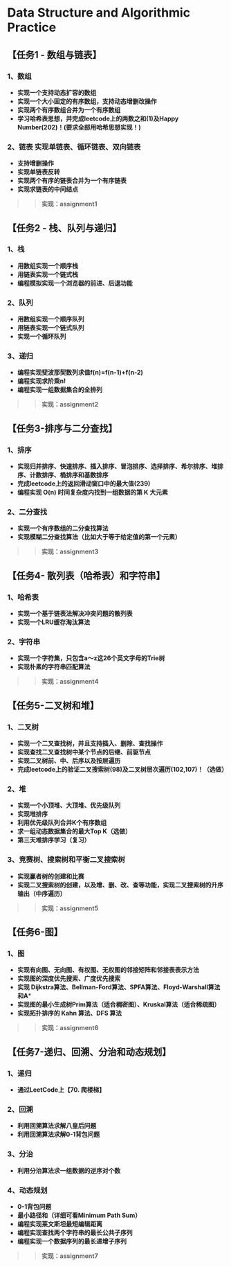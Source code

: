 # Data Structure and Algorithmic Practice
## 【任务1 - 数组与链表】 
### 1、数组 
* **实现一个支持动态扩容的数组**
* **实现一个大小固定的有序数组，支持动态增删改操作**
* **实现两个有序数组合并为一个有序数组** 
* **学习哈希表思想，并完成leetcode上的两数之和(1)及Happy Number(202)！(要求全部用哈希思想实现！)**

### 2、链表 实现单链表、循环链表、双向链表
* **支持增删操作** 
* **实现单链表反转** 
* **实现两个有序的链表合并为一个有序链表** 
* **实现求链表的中间结点**

>>**实现：assignment1**

## 【任务2 - 栈、队列与递归】
### 1、栈
* **用数组实现一个顺序栈**
* **用链表实现一个链式栈**
* **编程模拟实现一个浏览器的前进、后退功能**

### 2、队列
* **用数组实现一个顺序队列**
* **用链表实现一个链式队列**
* **实现一个循环队列**

### 3、递归
* **编程实现斐波那契数列求值f(n)=f(n-1)+f(n-2)**
* **编程实现求阶乘n!**
* **编程实现一组数据集合的全排列**

>>**实现：assignment2**

## 【任务3-排序与二分查找】
### 1、排序
* **实现归并排序、快速排序、插入排序、冒泡排序、选择排序、希尔排序、堆排序、计数排序、桶排序和基数排序**
* **完成leetcode上的返回滑动窗口中的最大值(239)**
* **编程实现 O(n) 时间复杂度内找到一组数据的第 K 大元素**

### 2、二分查找
* **实现一个有序数组的二分查找算法**
* **实现模糊二分查找算法（比如大于等于给定值的第一个元素）**

>> **实现：assignment3**

## 【任务4- 散列表（哈希表）和字符串】
### 1、哈希表
* **实现一个基于链表法解决冲突问题的散列表**
* **实现一个LRU缓存淘汰算法**

### 2、字符串 
* **实现一个字符集，只包含a～z这26个英文字母的Trie树**
* **实现朴素的字符串匹配算法**

>> **实现：assignment4**

## 【任务5-二叉树和堆】

### 1、二叉树
* **实现一个二叉查找树，并且支持插入、删除、查找操作**
* **实现查找二叉查找树中某个节点的后继、前驱节点**
* **实现二叉树前、中、后序以及按层遍历**
* **完成leetcode上的验证二叉搜索树(98)及二叉树层次遍历(102,107)！（选做）**

### 2、堆

* **实现一个小顶堆、大顶堆、优先级队列**
* **实现堆排序**
* **利用优先级队列合并K个有序数组**
* **求一组动态数据集合的最大Top K（选做）**
* **第三天堆排序学习（复习）**

### 3、竞赛树、搜索树和平衡二叉搜索树
* **实现赢者树的创建和比赛**
* **实现二叉搜索树的创建，以及增、删、改、查等功能，实现二叉搜索树的升序输出（中序遍历）**


>> **实现：assignment5**

## 【任务6-图】

### 1、图
* **实现有向图、无向图、有权图、无权图的邻接矩阵和邻接表表示方法**
* **实现图的深度优先搜索、广度优先搜索**
* **实现 Dijkstra算法、Bellman-Ford算法、SPFA算法、Floyd-Warshall算法和A***
* **实现图的最小生成树Prim算法（适合稠密图）、Kruskal算法（适合稀疏图）**
* **实现拓扑排序的 Kahn 算法、DFS 算法**

>> **实现：assignment6**

## 【任务7-递归、回溯、分治和动态规划】

### 1、递归
* **通过LeetCode上【70. 爬楼梯】**

### 2、回溯
* **利用回溯算法求解八皇后问题**
* **利用回溯算法求解0-1背包问题**

### 3、分治
* **利用分治算法求一组数据的逆序对个数**

### 4、动态规划
* **0-1背包问题**
* **最小路径和（详细可看Minimum Path Sum）**
* **编程实现莱文斯坦最短编辑距离**
* **编程实现查找两个字符串的最长公共子序列**
* **编程实现一个数据序列的最长递增子序列**

>> **实现：assignment7**
